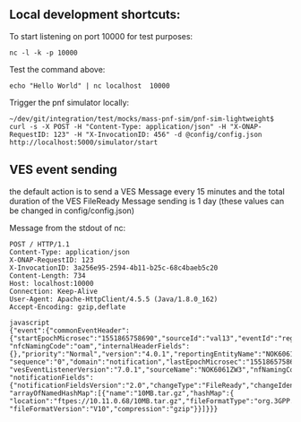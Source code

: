 ## Local development shortcuts:

To start listening on port 10000 for test purposes:

```
nc -l -k -p 10000
```

Test the command above: 

```
echo "Hello World" | nc localhost  10000
```

Trigger the pnf simulator locally:

```
~/dev/git/integration/test/mocks/mass-pnf-sim/pnf-sim-lightweight$ curl -s -X POST -H "Content-Type: application/json" -H "X-ONAP-RequestID: 123" -H "X-InvocationID: 456" -d @config/config.json 
http://localhost:5000/simulator/start
```

## VES event sending

the default action is to send a VES Message every 15 minutes and the total duration of the VES FileReady Message sending is 1 day (these values can be changed in config/config.json)

Message from the stdout of nc:

```
POST / HTTP/1.1
Content-Type: application/json
X-ONAP-RequestID: 123
X-InvocationID: 3a256e95-2594-4b11-b25c-68c4baeb5c20
Content-Length: 734
Host: localhost:10000
Connection: Keep-Alive
User-Agent: Apache-HttpClient/4.5.5 (Java/1.8.0_162)
Accept-Encoding: gzip,deflate
```

```i
javascript
{"event":{"commonEventHeader":{"startEpochMicrosec":"1551865758690","sourceId":"val13","eventId":"registration_51865758",
"nfcNamingCode":"oam","internalHeaderFields":{},"priority":"Normal","version":"4.0.1","reportingEntityName":"NOK6061ZW3",
"sequence":"0","domain":"notification","lastEpochMicrosec":"1551865758690","eventName":"pnfRegistration_Nokia_5gDu",
"vesEventListenerVersion":"7.0.1","sourceName":"NOK6061ZW3","nfNamingCode":"gNB"},
"notificationFields":{"notificationFieldsVersion":"2.0","changeType":"FileReady","changeIdentifier":"PM_MEAS_FILES",
"arrayOfNamedHashMap":[{"name":"10MB.tar.gz","hashMap":{
"location":"ftpes://10.11.0.68/10MB.tar.gz","fileFormatType":"org.3GPP.32.435#measCollec",
"fileFormatVersion":"V10","compression":"gzip"}}]}}}
```
